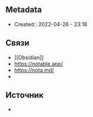 
## Metadata
- Created:: 2022-04-26 - 23:18
## Связи
- [[Obsidian]]
- https://notable.app/
- https://nota.md/
- 
## Источник
- 